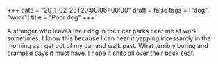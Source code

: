+++
date = "2011-02-23T20:00:06+00:00"
draft = false
tags = ["dog", "work"]
title = "Poor dog"
+++
<p>A stranger who leaves their dog in their car parks near me at work sometimes. I know this because I can hear it yapping incessantly in the morning as I get out of my car and walk past. What terribly boring and cramped days it must have. I hope it shits all over their back seat.</p> 